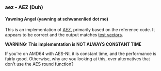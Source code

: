 ### aez - AEZ (Duh)
#### Yawning Angel (yawning at schwanenlied dot me)

This is an implementation of [AEZ](http://web.cs.ucdavis.edu/~rogaway/aez/),
primarily based on the reference code.  It appears to be correct and the
output matches [test vectors](https://github.com/nmathewson/aez_test_vectors).

**WARNING: This implementation is NOT ALWAYS CONSTANT TIME**

If you're on AMD64 with AES-NI, it is constant time, and the performance is
fairly good.  Otherwise, why are you looking at this, over alternatives that
don't use the AES round function?
